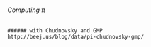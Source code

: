 ###### Computing π 
```
###### with Chudnovsky and GMP
http://beej.us/blog/data/pi-chudnovsky-gmp/
```
